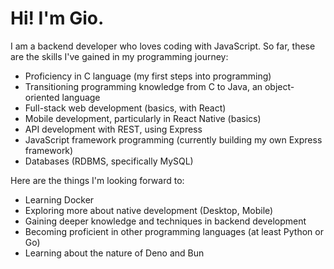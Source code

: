# Hi! I'm Gio.

I am a backend developer who loves coding with JavaScript. So far, these are the skills I've gained in my programming journey:
- Proficiency in C language (my first steps into programming)
- Transitioning programming knowledge from C to Java, an object-oriented language
- Full-stack web development (basics, with React)
- Mobile development, particularly in React Native (basics)
- API development with REST, using Express
- JavaScript framework programming (currently building my own Express framework)
- Databases (RDBMS, specifically MySQL)

Here are the things I'm looking forward to:
- Learning Docker
- Exploring more about native development (Desktop, Mobile)
- Gaining deeper knowledge and techniques in backend development
- Becoming proficient in other programming languages (at least Python or Go)
- Learning about the nature of Deno and Bun

<!---
kntgio-z/kntgio-z is a ✨ special ✨ repository because its `README.md` (this file) appears on your GitHub profile.
You can click the Preview link to take a look at your changes.
--->
